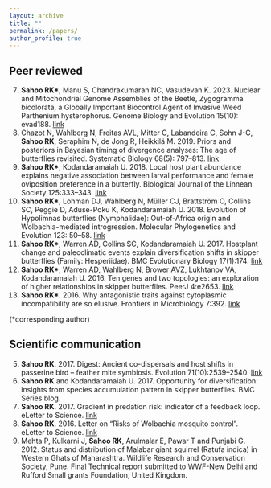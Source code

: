 ```yaml
---
layout: archive
title: ""
permalink: /papers/
author_profile: true
---
```


Peer reviewed
------

7. __Sahoo RK*__, Manu S, Chandrakumaran NC, Vasudevan K. 2023. Nuclear and Mitochondrial Genome Assemblies of the Beetle, Zygogramma bicolorata, a Globally Important Biocontrol Agent of Invasive Weed Parthenium hysterophorus. Genome Biology and Evolution 15(10): evad188. [link](https://doi.org/10.1093/gbe/evad188)
6. Chazot N, Wahlberg N, Freitas AVL, Mitter C, Labandeira C, Sohn J-C, **Sahoo RK**, Seraphim N, de Jong R, Heikkilä M. 2019. Priors and posteriors in Bayesian timing of divergence analyses: The age of butterflies revisited. Systematic Biology 68(5): 797–813. [link](https://doi.org/10.1093/sysbio/syz002)
5. __Sahoo RK*__, Kodandaramaiah U. 2018. Local host plant abundance explains negative association between larval performance and female oviposition preference in a butterfly. Biological Journal of the Linnean Society 125:333–343. [link](https://doi.org/10.1093/biolinnean/bly111)
4. __Sahoo RK*__, Lohman DJ, Wahlberg N, Müller CJ, Brattström O, Collins SC, Peggie D, Aduse-Poku K, Kodandaramaiah U. 2018. Evolution of Hypolimnas butterflies (Nymphalidae): Out-of-Africa origin and Wolbachia-mediated introgression. Molecular Phylogenetics and Evolution 123: 50–58. [link](https://doi.org/10.1016/j.ympev.2018.02.001)
3. __Sahoo RK*__, Warren AD, Collins SC, Kodandaramaiah U. 2017. Hostplant change and paleoclimatic events explain diversification shifts in skipper butterflies (Family: Hesperiidae). BMC Evolutionary Biology 17(1):174. [link](https://doi.org/10.1186/s12862-017-1016-x)
2. __Sahoo RK*__, Warren AD, Wahlberg N, Brower AVZ, Lukhtanov VA, Kodandaramaiah U. 2016. Ten genes and two topologies: an exploration of higher relationships in skipper butterflies. PeerJ 4:e2653. [link](https://doi.org/10.7717/peerj.2653)
1. __Sahoo RK*__. 2016. Why antagonistic traits against cytoplasmic incompatibility are so elusive. Frontiers in Microbiology 7:392. [link](https://doi.org/10.3389/fmicb.2016.00392)

(*corresponding author)

Scientific communication
------

5. __Sahoo RK__. 2017. Digest: Ancient co-dispersals and host shifts in passerine bird – feather mite symbiosis. Evolution 71(10):2539–2540. [link](https://doi.org/10.1111/evo.13330)
4. __Sahoo RK__ and Kodandaramaiah U. 2017. Opportunity for diversification: insights from species accumulation pattern in skipper butterflies. BMC Series blog.
3. __Sahoo RK__. 2017. Gradient in predation risk: indicator of a feedback loop. eLetter to Science. [link](http://science.sciencemag.org/content/356/6339/742/tab-e-letters)
2. __Sahoo RK__. 2016. Letter on “Risks of Wolbachia mosquito control”. eLetter to Science. [link](http://science.sciencemag.org/content/351/6279/1273.2/tab-e-letters)
1. Mehta P, Kulkarni J, __Sahoo RK__, Arulmalar E, Pawar T and Punjabi G. 2012. Status and distribution of Malabar giant squirrel (Ratufa indica) in Western Ghats of Maharashtra. Wildlife Research and Conservation Society, Pune. Final Technical report submitted to WWF-New Delhi and Rufford Small grants Foundation, United Kingdom.
